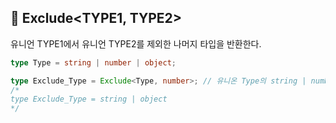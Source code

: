 ## 🐽 Exclude<TYPE1, TYPE2>

유니언 TYPE1에서 유니언 TYPE2를 제외한 나머지 타입을 반환한다.<br/>

```TypeScript
type Type = string | number | object;

type Exclude_Type = Exclude<Type, number>; // 유니온 Type의 string | number | object 에서 number을 제외
/*
type Exclude_Type = string | object
*/
```
